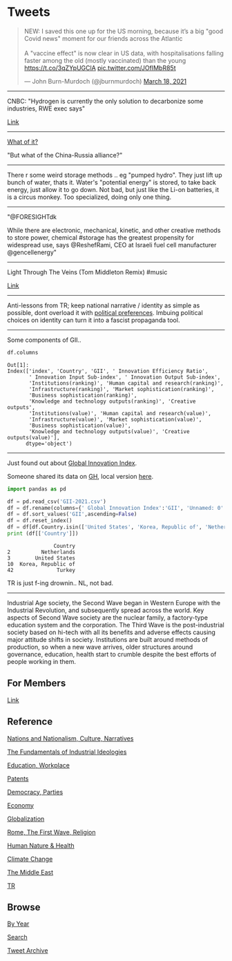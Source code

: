 # Tweets

<blockquote class="twitter-tweet"><p lang="en" dir="ltr">NEW: I saved this one up for the US morning, because it’s a big &quot;good Covid news&quot; moment for our friends across the Atlantic<br><br>A &quot;vaccine effect&quot; is now clear in US data, with hospitalisations falling faster among the old (mostly vaccinated) than the young <a href="https://t.co/3qZYpUGClA">https://t.co/3qZYpUGClA</a> <a href="https://t.co/JOfIMbR85t">pic.twitter.com/JOfIMbR85t</a></p>&mdash; John Burn-Murdoch (@jburnmurdoch) <a href="https://twitter.com/jburnmurdoch/status/1372540703188860940?ref_src=twsrc%5Etfw">March 18, 2021</a></blockquote> <script async src="https://platform.twitter.com/widgets.js" charset="utf-8"></script>

---

CNBC: "Hydrogen is currently the only solution to decarbonize some
industries, RWE exec says"

[Link](https://www.cnbc.com/amp/2021/03/16/hydrogen-only-current-solution-to-decarbonize-some-industries-exec-says.html)

---

[What of it?](2021/03/unrivaled-beckley.md#chru)

"But what of the China-Russia alliance?"

---

There r some weird storage methods .. eg "pumped hydro". They just
lift up bunch of water, thats it. Water's "potential energy" is
stored, to take back energy, just allow it to go down.  Not bad, but
just like the Li-on batteries, it is a circus monkey. Too specialized,
doing only one thing.

---

"@FORESIGHTdk

While there are electronic, mechanical, kinetic, and other creative
methods to store power, chemical #storage has the greatest propensity
for widespread use, says @ReshefRami, CEO at Israeli fuel cell
manufacturer @gencellenergy"

---

Light Through The Veins (Tom Middleton Remix) \#music

[Link](https://youtu.be/eo99GxHgseY?t=202)

---

Anti-lessons from TR; keep national narrative / identity as simple as
possible, dont overload it with [political preferences](2020/04/turks-culture-national-narrative.md#add1).
Imbuing political choices on identity can turn it into a fascist
propaganda tool.

---

Some components of GII.. 

```python
df.columns
```

```text
Out[1]: 
Index(['index', 'Country', 'GII', ' Innovation Efficiency Ratio',
       ' Innovation Input Sub-index', ' Innovation Output Sub-index',
       'Institutions(ranking)', 'Human capital and research(ranking)',
       'Infrastructure(ranking)', 'Market sophistication(ranking)',
       'Business sophistication(ranking)',
       'Knowledge and technology outputs(ranking)', 'Creative outputs',
       'Institutions(value)', 'Human capital and research(value)',
       'Infrastructure(value)', 'Market sophistication(value)',
       'Business sophistication(value)',
       'Knowledge and technology outputs(value)', 'Creative outputs(value)'],
      dtype='object')
```

---

Just found out about [Global Innovation Index](https://www.wipo.int/global_innovation_index/en/2020/). 

Someone shared its data on [GH](https://github.com/avinzons/GIIDataViz/), local
version [here](tweets/2021/GII-2021.csv).

```python
import pandas as pd

df = pd.read_csv('GII-2021.csv')
df = df.rename(columns={' Global Innovation Index':'GII', 'Unnamed: 0': 'Country'})
df = df.sort_values('GII',ascending=False)
df = df.reset_index()
df = df[df.Country.isin(['United States', 'Korea, Republic of', 'Netherlands', 'Turkey'])]
print (df[['Country']])
```

```text
               Country
2          Netherlands
3        United States
10  Korea, Republic of
42              Turkey
```

TR is just f-ing drownin.. NL, not bad. 

---

Industrial Age society, the Second Wave began in Western Europe with
the Industrial Revolution, and subsequently spread across the
world. Key aspects of Second Wave society are the nuclear family, a
factory-type education system and the corporation. The Third Wave is
the post-industrial society based on hi-tech with all its benefits and
adverse effects causing major attitude shifts in society. Institutions
are built around methods of production, so when a new wave arrives,
older structures around governance, education, health start to crumble
despite the best efforts of people working in them.

## For Members

[Link](https://thirdwave-members.herokuapp.com)

## Reference

[Nations and Nationalism, Culture, Narratives](/2013/02/nations-and-nationalism.md)

[The Fundamentals of Industrial Ideologies](/2011/04/fundamentals-of-industrial-ideologies.md)

[Education, Workplace](2017/09/education-workplace.md)

[Patents](/2018/09/patents.md)

[Democracy, Parties](/2016/11/democracy.md)

[Economy](/2018/05/economy.md)

[Globalization](/2018/09/globalization.md)

[Rome, The First Wave, Religion](/2017/12/rome.md)

[Human Nature & Health](/2020/07/human-nature.md)

[Climate Change](/2018/12/climate.md)

[The Middle East](/2019/07/middleeast.md)

[TR](../tr)

## Browse

[By Year](years.md)

[Search](search.html)

[Tweet Archive](/tweets/README.md)



